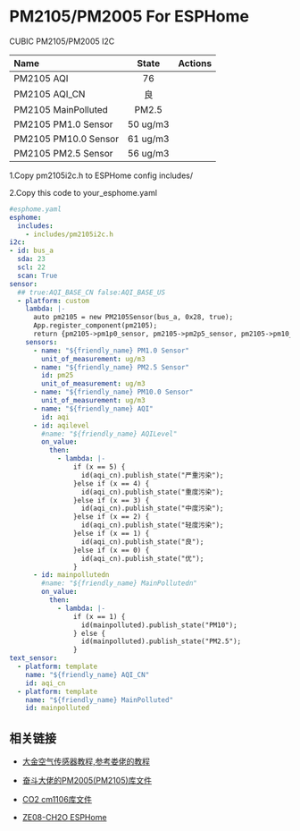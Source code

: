 # PM2105/PM2005 For ESPHome
CUBIC PM2105/PM2005 I2C

| Name                 |  State   | Actions |
| :------------------- | :------: | :------ |
| PM2105 AQI           |    76    |         |
| PM2105 AQI_CN        |    良    |         |
| PM2105 MainPolluted  |  PM2.5   |         |
| PM2105 PM1.0 Sensor  | 50 ug/m3 |         |
| PM2105 PM10.0 Sensor | 61 ug/m3 |         |
| PM2105 PM2.5 Sensor  | 56 ug/m3 |         |

1.Copy pm2105i2c.h to ESPHome config includes/

2.Copy this code to your_esphome.yaml

```yaml
#esphome.yaml
esphome:
  includes:
    - includes/pm2105i2c.h
i2c:
- id: bus_a
  sda: 23
  scl: 22
  scan: True
sensor:
  ## true:AQI_BASE_CN false:AQI_BASE_US
  - platform: custom
    lambda: |-
      auto pm2105 = new PM2105Sensor(bus_a, 0x28, true);
      App.register_component(pm2105);
      return {pm2105->pm1p0_sensor, pm2105->pm2p5_sensor, pm2105->pm10_sensor, pm2105->AQI_s, pm2105->AQILevel_s, pm2105->MainPollutedn_s};
    sensors:
      - name: "${friendly_name} PM1.0 Sensor"
        unit_of_measurement: ug/m3
      - name: "${friendly_name} PM2.5 Sensor"
        id: pm25
        unit_of_measurement: ug/m3
      - name: "${friendly_name} PM10.0 Sensor"
        unit_of_measurement: ug/m3
      - name: "${friendly_name} AQI"
        id: aqi
      - id: aqilevel
        #name: "${friendly_name} AQILevel"
        on_value:
          then:
            - lambda: |-  
                if (x == 5) {
                  id(aqi_cn).publish_state("严重污染");
                }else if (x == 4) {
                  id(aqi_cn).publish_state("重度污染");
                }else if (x == 3) {
                  id(aqi_cn).publish_state("中度污染");
                }else if (x == 2) {
                  id(aqi_cn).publish_state("轻度污染");
                }else if (x == 1) {
                  id(aqi_cn).publish_state("良");
                }else if (x == 0) {
                  id(aqi_cn).publish_state("优");
                }
      - id: mainpollutedn
        #name: "${friendly_name} MainPollutedn"
        on_value:
          then:
            - lambda: |-
                if (x == 1) {
                  id(mainpolluted).publish_state("PM10");
                } else {
                  id(mainpolluted).publish_state("PM2.5");
                }  
text_sensor:
  - platform: template
    name: "${friendly_name} AQI_CN"
    id: aqi_cn
  - platform: template
    name: "${friendly_name} MainPolluted"
    id: mainpolluted   
```

## 相关链接

- [大金空气传感器教程,参考娄佬的教程](http://daikin.shuishushi.com/product/237.html)

- [奋斗大佬的PM2005(PM2105)库文件](https://github.com/nixieclock)

- [CO2 cm1106库文件](https://github.com/LeoDJ/ESPHome_Nodes)

- [ZE08-CH2O ESPHome](https://github.com/miwyf/ze08-ch2o-esphome)

  
